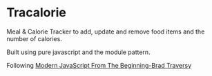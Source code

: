 # Tracalorie

Meal & Calorie Tracker to add, update and remove food items and the number of calories.

Built using pure javascript and the module pattern.

Following [Modern JavaScript From The Beginning-Brad Traversy](https://www.udemy.com/course/modern-javascript-from-the-beginning/)